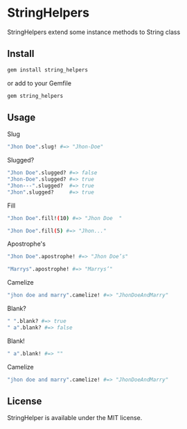 # StringHelpers
StringHelpers extend some instance methods to String class

## Install

```sh
gem install string_helpers
```
or add to your Gemfile

```sh
gem string_helpers
```

## Usage
Slug 
```sh
"Jhon Doe".slug! #=> "Jhon-Doe"
```
Slugged?
```sh
"Jhon Doe".slugged? #=> false
"Jhon-Doe".slugged? #=> true
"Jhon---".slugged?  #=> true
"Jhon".slugged?     #=> true
```

Fill
```sh
"Jhon Doe".fill!(10) #=> "Jhon Doe  "

"Jhon Doe".fill(5) #=> "Jhon..."
```

Apostrophe's 
```sh
"Jhon Doe".apostrophe! #=> "Jhon Doe’s"

"Marrys".apostrophe! #=> "Marrys’"
```

Camelize
```sh
"jhon doe and marry".camelize! #=> "JhonDoeAndMarry"
```

Blank?
```sh
" ".blank? #=> true
" a".blank? #=> false
```

Blank!
```sh
" a".blank! #=> ""
```

Camelize
```sh
"jhon doe and marry".camelize! #=> "JhonDoeAndMarry"
```

## License
StringHelper is available under the MIT license.



